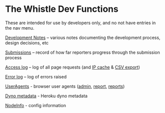 The Whistle Dev Functions
=========================

These are intended for use by developers only, and no not have entries in the nav menu.

[Development Notes](/dev/notes) – various notes documenting the development process, design decisions, etc

[Submissions](/dev/submissions) – record of how far reporters progress through the submission process

[Access log](/dev/log-access) – log of all page requests 
  (and [IP cache](/dev/ip-cache) & [CSV export](/dev/log-access/export-csv))

[Error log](/dev/log-error) – log of errors raised

[UserAgents](/dev/user-agents) - browser user agents 
  ([admin](/dev/user-agents/admin), [report](/dev/user-agents/report), [reports](/dev/user-agents/reports))

[Dyno metadata](/dev/dyno) - Heroku dyno metadata

[NodeInfo](/dev/nodeinfo) - config information
